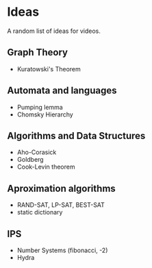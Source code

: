 # Ideas
A random list of ideas for videos.

## Graph Theory
- Kuratowski's Theorem

## Automata and languages
- Pumping lemma
- Chomsky Hierarchy

## Algorithms and Data Structures
- Aho-Corasick
- Goldberg
- Cook-Levin theorem

## Aproximation algorithms
- RAND-SAT, LP-SAT, BEST-SAT
- static dictionary

## IPS
- Number Systems (fibonacci, -2)
- Hydra
